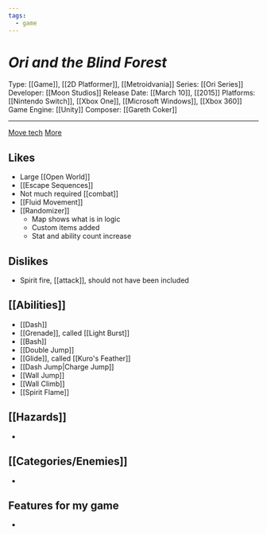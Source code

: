 ```yaml
---
tags:
  - game
---
```

# _Ori and the Blind Forest_

Type: [[Game]], [[2D Platformer]], [[Metroidvania]]
Series: [[Ori Series]]
Developer: [[Moon Studios]]
Release Date: [[March 10]], [[2015]]
Platforms: [[Nintendo Switch]], [[Xbox One]], [[Microsoft Windows]], [[Xbox 360]]
Game Engine: [[Unity]]
Composer: [[Gareth Coker]]

----


[Move tech](https://kb.speeddemosarchive.com/Ori/Techniques_and_Glitches) [More](https://wiki.orirando.com/tutorials/)


## Likes
* Large [[Open World]]
* [[Escape Sequences]]
* Not much required [[combat]]
* [[Fluid Movement]]
* [[Randomizer]]
	* Map shows what is in logic
	* Custom items added
	* Stat and ability count increase

## Dislikes
* Spirit fire, [[attack]], should not have been included

## [[Abilities]]
* [[Dash]]
* [[Grenade]], called [[Light Burst]]
* [[Bash]]
* [[Double Jump]]
* [[Glide]], called [[Kuro's Feather]]
* [[Dash Jump|Charge Jump]]
* [[Wall Jump]]
* [[Wall Climb]]
* [[Spirit Flame]]

## [[Hazards]]
* 

## [[Categories/Enemies]]
* 

## Features for my game
* 